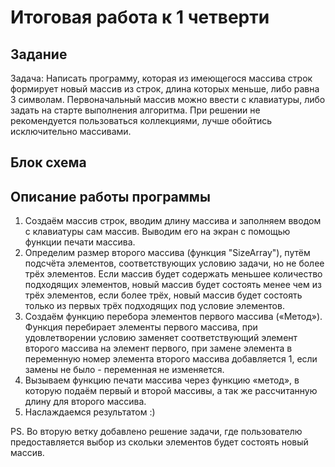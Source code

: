 # Итоговая работа к 1 четверти
## Задание
Задача: Написать программу, которая из имеющегося массива строк формирует новый массив из строк, длина которых меньше, либо равна 3 символам. Первоначальный массив можно ввести с клавиатуры, либо задать на старте выполнения алгоритма. При решении не рекомендуется пользоваться коллекциями, лучше обойтись исключительно массивами.
## Блок схема

## Описание работы программы
1. Создаём массив строк, вводим длину массива и заполняем вводом с клавиатуры сам массив. Выводим его на экран с помощью функции печати массива.
2. Определим размер второго массива (функция "SizeArray"), путём подсчёта элементов, соответствующих условию задачи, но не более трёх элементов. Если массив будет содержать меньшее количество подходящих элементов, новый массив будет состоять менее чем из трёх элементов, если более трёх, новый массив будет состоять только из первых трёх подходящих под условие элементов.
3. Создаём функцию перебора элементов первого массива («Метод»). Функция перебирает элементы первого массива, при удовлетворении условию заменяет соответствующий элемент второго массива на элемент первого, при замене элемента в переменную номер элемента второго массива добавляется 1, если замены не было - переменная не изменяется.
4. Вызываем функцию печати массива через функцию «метод», в которую подаём первый и второй массивы, а так же рассчитанную длину для второго массива.
5. Наслаждаемся результатом :)

PS. Во вторую ветку добавлено решение задачи, где пользователю предоставляется выбор из скольки элементов будет состоять новый массив.

